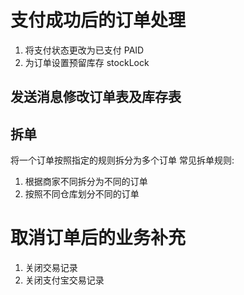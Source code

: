 # 支付成功后的订单处理
1. 将支付状态更改为已支付 PAID
2. 为订单设置预留库存 stockLock

## 发送消息修改订单表及库存表

## 拆单
将一个订单按照指定的规则拆分为多个订单
常见拆单规则:
1. 根据商家不同拆分为不同的订单
2. 按照不同仓库划分不同的订单

# 取消订单后的业务补充
1. 关闭交易记录
2. 关闭支付宝交易记录
